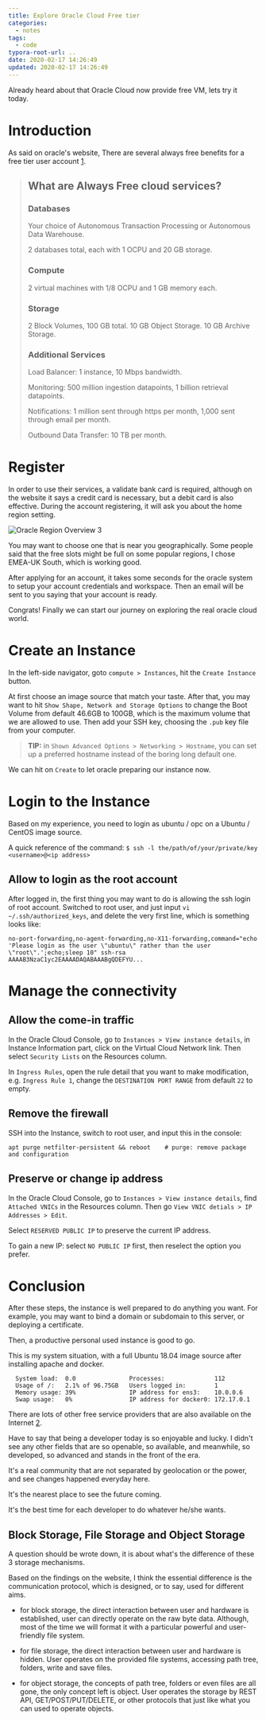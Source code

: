 ```yaml
---
title: Explore Oracle Cloud Free tier
categories:
  - notes
tags:
  - code
typora-root-url: ..
date: 2020-02-17 14:26:49
updated: 2020-02-17 14:26:49
---
```


Already heard about that Oracle Cloud now provide free VM, lets try it today. 
<!--more--> 

# Introduction

As said on oracle's website, There are several always free benefits for a free tier user account [1]. 

> ## What are Always Free cloud services?
>
> ### Databases
>
> Your choice of Autonomous Transaction Processing or Autonomous Data Warehouse. 
>
> 2 databases total, each with 1 OCPU and 20 GB storage.
> 
> ### Compute
>
> 2 virtual machines with 1/8 OCPU and 1 GB memory each.
> 
> ### Storage
>
> 2 Block Volumes, 100 GB total. 10 GB Object Storage. 10 GB Archive Storage.
>
> ### Additional Services
>
> Load Balancer: 1 instance, 10 Mbps bandwidth. 
>
> Monitoring: 500 million ingestion datapoints, 1 billion retrieval datapoints. 
>
> Notifications: 1 million sent through https per month, 1,000 sent through email per month.
>
> Outbound Data Transfer: 10 TB per month.

# Register

In order to use their services, a validate bank card is required, although on the website it says a credit card is necessary, but a debit card is also effective. During the account registering, it will ask you about the home region setting.

![Oracle Region Overview [3]][image-1]

You may want to choose one that is near you geographically. Some people said that the free slots might be full on some popular regions, I chose EMEA-UK South, which is working good.

After applying for an account, it takes some seconds for the oracle system to setup your account credentials and workspace. Then an email will be sent to you saying that your account is ready.

Congrats! Finally we can start our journey on exploring the real oracle cloud world.

# Create an Instance

In the left-side navigator, goto `compute > Instances`, hit the `Create Instance` button.

At first choose an image source that match your taste. After that, you may want to hit `Show Shape, Network and Storage Options` to change the Boot Volume from default 46.6GB to 100GB, which is the maximum volume that we are allowed to use.  Then add your SSH key, choosing the `.pub` key file from your computer.

> **TIP:** in `Shown Advanced Options > Networking > Hostname`, you can set up a preferred hostname instead of the boring long default one. 

We can hit on `Create` to let oracle preparing our instance now.

# Login to the Instance

Based on my experience, you need to login as ubuntu / opc on a Ubuntu / CentOS image source.

A quick reference of the command: `$ ssh -l the/path/of/your/private/key <username>@<ip address>` 
 
## Allow to login as the root account

After logged in, the first thing you may want to do is allowing the ssh login of root account. Switched to root user, and just input `vi ~/.ssh/authorized_keys`, and delete the very first line, which is something looks like:

```text
no-port-forwarding,no-agent-forwarding,no-X11-forwarding,command="echo 'Please login as the user \"ubuntu\" rather than the user \"root\".';echo;sleep 10" ssh-rsa AAAAB3NzaC1yc2EAAAADAQABAAABgQDEFYU...
```

# Manage the connectivity

## Allow the come-in traffic

In the Oracle Cloud Console, go to `Instances > View instance details`, in Instance Information part, click on the Virtual Cloud Network link. Then select `Security Lists` on the Resources column.

In `Ingress Rules`, open the rule detail that you want to make modification, e.g. `Ingress Rule 1`, change the `DESTINATION PORT RANGE` from default `22` to empty.  

## Remove the firewall

SSH into the Instance, switch to root user, and input this in the console:

```shell script
apt purge netfilter-persistent && reboot    # purge: remove package and configuration
```

## Preserve or change ip address

In the Oracle Cloud Console, go to `Instances > View instance details`, find `Attached VNICs` in the Resources column. Then go `View VNIC detials > IP Addresses > Edit`.

Select `RESERVED PUBLIC IP` to preserve the current IP address.

To gain a new IP: select `NO PUBLIC IP` first, then reselect the option you prefer.

# Conclusion

After these steps, the instance is well prepared to do anything you want. For example, you may want to bind a domain or subdomain to this server, or deploying a certificate.

Then, a productive personal used instance is good to go.

This is my system situation, with a full Ubuntu 18.04 image source after installing apache and docker.

```text
  System load:  0.0               Processes:              112
  Usage of /:   2.1% of 96.75GB   Users logged in:        1
  Memory usage: 39%               IP address for ens3:    10.0.0.6
  Swap usage:   0%                IP address for docker0: 172.17.0.1
```

There are lots of other free service providers that are also available on the Internet [2]. 

Have to say that being a developer today is so enjoyable and lucky. I didn't see any other fields that are so openable, so available, and meanwhile, so developed, so advanced and stands in the front of the era. 

It's a real community that are not separated by geolocation or the power, and see changes happened everyday here.

It's the nearest place to see the future coming.

It's the best time for each developer to do whatever he/she wants.

## Block Storage, File Storage and Object Storage
A question should be wrote down, it is about what's the difference of these 3 storage mechanisms.

Based on the findings on the website, I think the essential difference is the communication protocol, which is designed, or to say, used for different aims.

- for block storage, the direct interaction between user and hardware is established, user can directly operate on the raw byte data. 
Although, most of the time we will format it with a particular powerful and user-friendly file system.

- for file storage, the direct interaction between user and hardware is hidden. User operates on the provided file systems, accessing
path tree, folders, write and save files.

- for object storage, the concepts of path tree, folders or even files are all gone, the only concept left is object. User operates
the storage by REST API, GET/POST/PUT/DELETE, or other protocols that just like what you can used to operate objects.


[1]: https://www.oracle.com/ie/cloud/free/#always-free
[2]: https://github.com/ripienaar/free-for-dev
[3]: https://www.oracle.com/cloud/data-regions.html
[image-1]: /images/oracle-region.png
